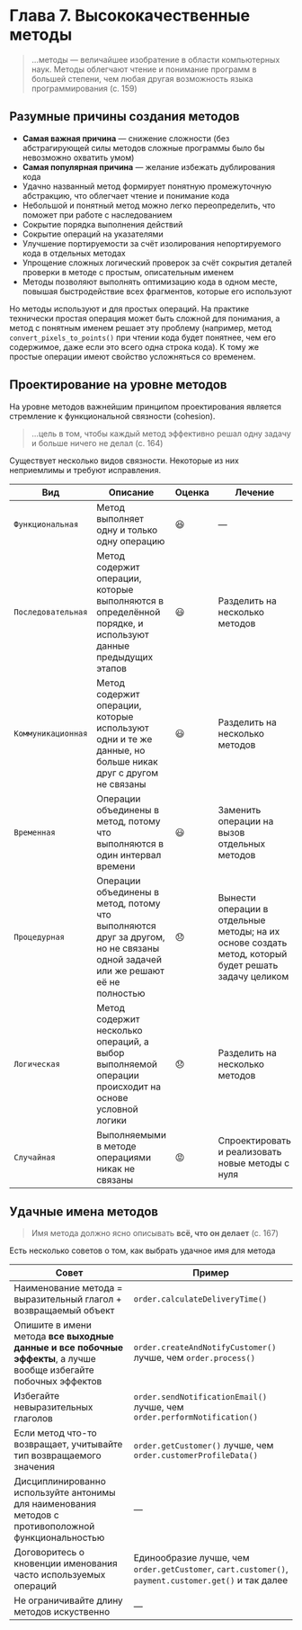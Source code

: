 # Глава 7. Высококачественные методы

> ...методы — величайшее изобратение в области компьютерных наук. Методы облегчают чтение и понимание программ в большей степени, чем любая другая возможность языка программирования (с. 159)

## Разумные причины создания методов

- **Самая важная причина** — снижение сложности (без абстрагирующей силы методов сложные программы было бы невозможно охватить умом)
- **Самая популярная причина** — желание избежать дублирования кода
- Удачно названный метод формирует понятную промежуточную абстракцию, что облегчает чтение и понимание кода
- Небольшой и понятный метод можно легко переопределить, что поможет при работе с наследованием
- Сокрытие порядка выполнения действий
- Сокрытие операций на указателями
- Улучшение портируемости за счёт изолирования непортируемого кода в отдельных методах
- Упрощение сложных логический проверок за счёт сокрытия деталей проверки в методе с простым, описательным именем
- Методы позволяют выполнять оптимизацию кода в одном месте, повышая быстродействие всех фрагментов, которые его используют

Но методы используют и для простых операций. На практике технически простая операция может быть сложной для понимания, а метод с понятным именем решает эту проблему (например, метод `convert_pixels_to_points()` при чтении кода будет понятнее, чем его содержимое, даже если это всего одна строка кода). К тому же простые операции имеют свойство усложняться со временем.

## Проектирование на уровне методов

На уровне методов важнейшим принципом проектирования является стремление к функциональной связности (cohesion).

> ...цель в том, чтобы каждый метод эффективно решал одну задачу и больше ничего не делал (с. 164)

Существует несколько видов связности. Некоторые из них неприемлимы и требуют исправления.

| Вид                | Описание                                                                                                                      | Оценка | Лечение                                                                                              |
| ------------------ | ----------------------------------------------------------------------------------------------------------------------------- | ------ | ---------------------------------------------------------------------------------------------------- |
| `Функциональная`   | Метод выполняет одну и только одну операцию                                                                                   | 😆     | —                                                                                                    |
| `Последовательная` | Метод содержит операции, которые выполняются в определённой порядке, и используют данные предыдущих этапов                    | 😃     | Разделить на несколько методов                                                                       |
| `Коммуникационная` | Метод содержит операции, которые используют одни и те же данные, но больше никак друг с другом не связаны                     | 😃     | Разделить на несколько методов                                                                       |
| `Временная`        | Операции объединены в метод, потому что выполняются в один интервал времени                                                   | 😃     | Заменить операции на вызов отдельных методов                                                         |
| `Процедурная`      | Операции объединены в метод, потому что выполняются друг за другом, но не связаны одной задачей или же решают её не полностью | 😞     | Вынести операции в отдельные методы; на их основе создать метод, который будет решать задачу целиком |
| `Логическая`       | Метод содержит несколько операций, а выбор выполняемой операции происходит на основе условной логики                          | 😞     | Разделить на несколько методов                                                                       |
| `Случайная`        | Выполняемыми в методе операциями никак не связаны                                                                             | 😡     | Спроектировать и реализовать новые методы с нуля                                                     |

## Удачные имена методов

> Имя метода должно ясно описывать **всё, что он делает** (с. 167)

Есть несколько советов о том, как выбрать удачное имя для метода

| Совет                                                                                                             | Пример                                                                                               |
| ----------------------------------------------------------------------------------------------------------------- | ---------------------------------------------------------------------------------------------------- |
| Наименование метода = выразительный глагол + возвращаемый объект                                                  | `order.calculateDeliveryTime()`                                                                      |
| Опишите в имени метода **все выходные данные и все побочные эффекты**, а лучше вообще избегайте побочных эффектов | `order.createAndNotifyCustomer()` лучше, чем `order.process()`                                       |
| Избегайте невыразительных глаголов                                                                                | `order.sendNotificationEmail()` лучше, чем `order.performNotification()`                             |
| Если метод что-то возвращает, учитывайте тип возвращаемого значения                                               | `order.getCustomer()` лучше, чем `order.customerProfileData()`                                       |
| Дисциплинированно используйте антонимы для наименования методов с противоположной функциональностью               | —                                                                                                    |
| Договоритесь о кновенции именования часто используемых операций                                                   | Единообразие лучше, чем `order.getCustomer`, `cart.customer()`, `payment.customer.get()` и так далее |
| Не ограничивайте длину методов искуственно                                                                        | —                                                                                                    |

